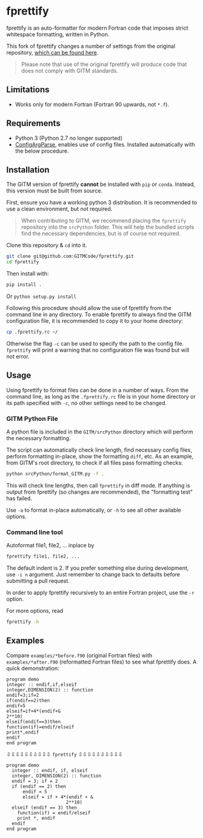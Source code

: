 # fprettify

fprettify is an auto-formatter for modern Fortran code that imposes strict whitespace formatting, written in Python.

This fork of fprettify changes a number of settings from the original repository, [which can be found here](https://github.com/fortran-lang/fprettify).

> Please note that use of the original fprettify will produce code that does not comply with GITM standards.

## Limitations

- Works only for modern Fortran (Fortran 90 upwards, not `*.f`).

## Requirements

- Python 3 (Python 2.7 no longer supported)
- [ConfigArgParse](https://pypi.org/project/ConfigArgParse), enables use of config files. Installed automatically with the below procedure.

## Installation

The GITM version of fprettify **cannot** be installed with `pip` or `conda`. Instead, this version must be built from source.

First, ensure you have a working python 3 distribution. It is recommended to use a clean environment, but not required.

> When contributing to GITM, we recommend placing the `fprettify` repository into the `srcPython` folder. This will help the bundled scripts find the necessary dependencies, but is of course not required.

Clone this repository & `cd` into it.

```sh
git clone git@github.com:GITMCode/fprettify.git
cd fprettify
```

Then install with:

```sh
pip install .
```

Or `python setup.py install`

Following this procedure should allow the use of fprettify from the command line in any directory. To enable fprettify to always find the GITM configuration file, it is recommended to copy it to your home directory:

```sh
cp .fprettify.rc ~/
```

Otherwise the flag `-c` can be used to specify the path to the config file. `fprettify` will print a warning that no configuration file was found but will not error.

## Usage

Using fprettify to format files can be done in a number of ways. From the command line, as long as the `.fprettify.rc` file is in your home directory or its path specified with `-c`, no other settings need to be changed.

### GITM Python File

A python file is included in the `GITM/srcPython` directory which will perform the necessary formatting.

The script can automatically check line length, find necessary config files, perform formatting in-place, show the formatting `diff`, etc. As an example, from GITM's root directory, to check if all files pass formatting checks:

```sh
python srcPython/format_GITM.py -f .
```

This will check line lengths, then call `fprettify` in diff mode. If anything is output from fprettify (so changes are recommended), the "formatting test" has failed.

Use `-a` to format in-place automatically, or `-h` to see all other available options.

### Command line tool

Autoformat file1, file2, ... inplace by

```sh
fprettify file1, file2, ...
```

The default indent is 2. If you prefer something else during development, use `-i n` argument. Just remember to change back to defaults before submitting a pull request.

In order to apply fprettify recursively to an entire Fortran project, use the `-r` option.

For more options, read

```sh
fprettify -h
```

## Examples

Compare `examples/*before.f90` (original Fortran files) with `examples/*after.f90` (reformatted Fortran files) to see what fprettify does. A quick demonstration:

```Fortran
program demo
integer :: endif,if,elseif
integer,DIMENSION(2) :: function
endif=3;if=2
if(endif==2)then
endif=5
elseif=if+4*(endif+&
2**10)
elseif(endif==3)then
function(if)=endif/elseif
print*,endif
endif
end program
```

⇩⇩⇩⇩⇩⇩⇩⇩⇩⇩ `fprettify` ⇩⇩⇩⇩⇩⇩⇩⇩⇩⇩

```Fortran
program demo
  integer :: endif, if, elseif
  integer, DIMENSION(2) :: function
  endif = 3; if = 2
  if (endif == 2) then
      endif = 5
      elseif = if + 4*(endif + &
                      2**10)
  elseif (endif == 3) then
    function(if) = endif/elseif
    print *, endif
  endif
end program
```
